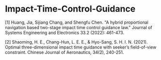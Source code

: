 # Impact-Time-Control-Guidance
[1] Huang, Jia, Sijiang Chang, and Shengfu Chen. "A hybrid proportional navigation based two-stage impact time control guidance law." Journal of Systems Engineering and Electronics 33.2 (2022): 461-473.

[2] Shaoming, H. E., Chang-Hun, L. E. E., & Hyo-Sang, S. H. I. N. (2021). Optimal three-dimensional impact time guidance with seeker’s field-of-view constraint. Chinese Journal of Aeronautics, 34(2), 240-251.
